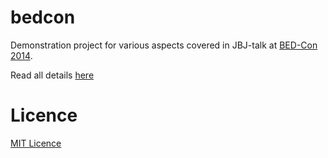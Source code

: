 bedcon
======

Demonstration project for various aspects covered in JBJ-talk at [BED-Con 2014](http://bed-con.org/).

Read all details [here](http://leanovate.github.io/bedcon/)

# Licence

[MIT Licence](http://opensource.org/licenses/MIT)
